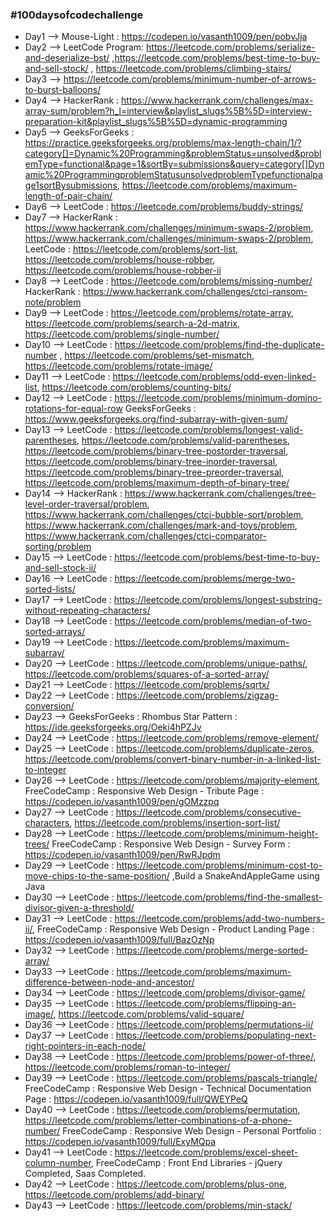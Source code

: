 ### #100daysofcodechallenge ###


* Day1 --> Mouse-Light : https://codepen.io/vasanth1009/pen/pobvJja 
* Day2 --> LeetCode Program: https://leetcode.com/problems/serialize-and-deserialize-bst/ ,https://leetcode.com/problems/best-time-to-buy-and-sell-stock/ , https://leetcode.com/problems/climbing-stairs/
* Day3 --> https://leetcode.com/problems/minimum-number-of-arrows-to-burst-balloons/
* Day4 --> HackerRank : https://www.hackerrank.com/challenges/max-array-sum/problem?h_l=interview&playlist_slugs%5B%5D=interview-preparation-kit&playlist_slugs%5B%5D=dynamic-programming
* Day5 --> GeeksForGeeks : https://practice.geeksforgeeks.org/problems/max-length-chain/1/?category[]=Dynamic%20Programming&problemStatus=unsolved&problemType=functional&page=1&sortBy=submissions&query=category[]Dynamic%20ProgrammingproblemStatusunsolvedproblemTypefunctionalpage1sortBysubmissions, https://leetcode.com/problems/maximum-length-of-pair-chain/
* Day6 --> LeetCode : https://leetcode.com/problems/buddy-strings/
* Day7 --> HackerRank : https://www.hackerrank.com/challenges/minimum-swaps-2/problem, https://www.hackerrank.com/challenges/minimum-swaps-2/problem,
           LeetCode : https://leetcode.com/problems/sort-list, https://leetcode.com/problems/house-robber, https://leetcode.com/problems/house-robber-ii
* Day8 --> LeetCode : https://leetcode.com/problems/missing-number/
           HackerRank : https://www.hackerrank.com/challenges/ctci-ransom-note/problem
* Day9 --> LeetCode : https://leetcode.com/problems/rotate-array, https://leetcode.com/problems/search-a-2d-matrix, https://leetcode.com/problems/single-number/
* Day10 --> LeetCode : https://leetcode.com/problems/find-the-duplicate-number , https://leetcode.com/problems/set-mismatch, https://leetcode.com/problems/rotate-image/
* Day11 --> LeetCode : https://leetcode.com/problems/odd-even-linked-list, https://leetcode.com/problems/counting-bits/
* Day12 --> LeetCode : https://leetcode.com/problems/minimum-domino-rotations-for-equal-row
            GeeksForGeeks : https://www.geeksforgeeks.org/find-subarray-with-given-sum/
* Day13 --> LeetCode : https://leetcode.com/problems/longest-valid-parentheses, https://leetcode.com/problems/valid-parentheses, https://leetcode.com/problems/binary-tree-postorder-traversal, https://leetcode.com/problems/binary-tree-inorder-traversal, https://leetcode.com/problems/binary-tree-preorder-traversal,                                  https://leetcode.com/problems/maximum-depth-of-binary-tree/
* Day14 --> HackerRank : https://www.hackerrank.com/challenges/tree-level-order-traversal/problem, https://www.hackerrank.com/challenges/ctci-bubble-sort/problem,            https://www.hackerrank.com/challenges/mark-and-toys/problem, https://www.hackerrank.com/challenges/ctci-comparator-sorting/problem
* Day15 --> LeetCode : https://leetcode.com/problems/best-time-to-buy-and-sell-stock-ii/
* Day16 --> LeetCode : https://leetcode.com/problems/merge-two-sorted-lists/ 
* Day17 --> LeetCode : https://leetcode.com/problems/longest-substring-without-repeating-characters/
* Day18 --> LeetCode : https://leetcode.com/problems/median-of-two-sorted-arrays/
* Day19 --> LeetCode : https://leetcode.com/problems/maximum-subarray/
* Day20 --> LeetCode : https://leetcode.com/problems/unique-paths/, https://leetcode.com/problems/squares-of-a-sorted-array/
* Day21 --> LeetCode : https://leetcode.com/problems/sqrtx/
* Day22 --> LeetCode : https://leetcode.com/problems/zigzag-conversion/
* Day23 --> GeeksForGeeks : Rhombus Star Pattern : https://ide.geeksforgeeks.org/Oeki4hPZJv
* Day24 --> LeetCode : https://leetcode.com/problems/remove-element/
* Day25 --> LeetCode : https://leetcode.com/problems/duplicate-zeros, https://leetcode.com/problems/convert-binary-number-in-a-linked-list-to-integer
* Day26 --> LeetCode : https://leetcode.com/problems/majority-element,
            FreeCodeCamp : Responsive Web Design - Tribute Page : https://codepen.io/vasanth1009/pen/gOMzzpq
* Day27 --> LeetCode : https://leetcode.com/problems/consecutive-characters, https://leetcode.com/problems/insertion-sort-list/
* Day28 --> LeetCode : https://leetcode.com/problems/minimum-height-trees/
            FreeCodeCamp : Responsive Web Design - Survey Form : https://codepen.io/vasanth1009/pen/RwRJpdm
* Day29 --> LeetCode : https://leetcode.com/problems/minimum-cost-to-move-chips-to-the-same-position/ ,Build a SnakeAndAppleGame using Java
* Day30 --> LeetCode : https://leetcode.com/problems/find-the-smallest-divisor-given-a-threshold/
* Day31 --> LeetCode : https://leetcode.com/problems/add-two-numbers-ii/,  FreeCodeCamp : Responsive Web Design - Product Landing Page :                             https://codepen.io/vasanth1009/full/BazOzNp
* Day32 --> LeetCode : https://leetcode.com/problems/merge-sorted-array/
* Day33 --> LeetCode : https://leetcode.com/problems/maximum-difference-between-node-and-ancestor/                                  
* Day34 --> LeetCode : https://leetcode.com/problems/divisor-game/
* Day35 --> LeetCode : https://leetcode.com/problems/flipping-an-image/, https://leetcode.com/problems/valid-square/
* Day36 --> LeetCode : https://leetcode.com/problems/permutations-ii/
* Day37 --> LeetCode : https://leetcode.com/problems/populating-next-right-pointers-in-each-node/
* Day38 --> LeetCode : https://leetcode.com/problems/power-of-three/, https://leetcode.com/problems/roman-to-integer/
* Day39 --> LeetCode : https://leetcode.com/problems/pascals-triangle/ FreeCodeCamp : Responsive Web Design - Technical Documentation Page :     https://codepen.io/vasanth1009/full/QWEYPeQ
* Day40 --> LeetCode : https://leetcode.com/problems/permutation, https://leetcode.com/problems/letter-combinations-of-a-phone-number/ FreeCodeCamp : Responsive Web Design - Personal Portfolio : https://codepen.io/vasanth1009/full/ExyMQpa
* Day41 --> LeetCode : https://leetcode.com/problems/excel-sheet-column-number, FreeCodeCamp : Front End Libraries - jQuery Completed, Saas Completed.
* Day42 --> LeetCode : https://leetcode.com/problems/plus-one, https://leetcode.com/problems/add-binary/
* Day43 --> LeetCode : https://leetcode.com/problems/min-stack/
